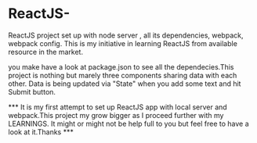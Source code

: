 # ReactJS-
ReactJS project set up with node server , all its dependencies, webpack, webpack config. This is my initiative in learning ReactJS from available resource in the market. 

you make have a look at package.json to see all the dependecies.This project is nothing but marely three components sharing data with each other. Data is being updated via "State" when you add some text and hit Submit button. 

*** It is my first attempt to set up ReactJS app with local server and webpack.This project my grow bigger as I proceed further with my LEARNINGS. It might or might not be help full to you but feel free to have a look at it.Thanks ***

